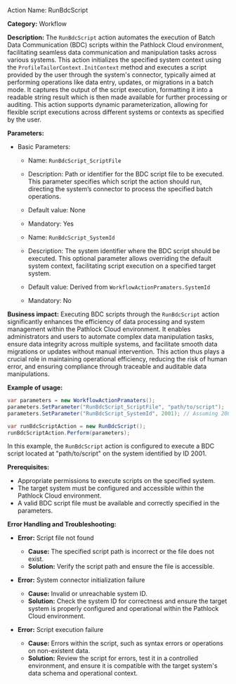 Action Name: RunBdcScript

**Category:** Workflow

**Description:** 
The `RunBdcScript` action automates the execution of Batch Data Communication (BDC) scripts within the Pathlock Cloud environment, facilitating seamless data communication and manipulation tasks across various systems. This action initializes the specified system context using the `ProfileTailorContext.InitContext` method and executes a script provided by the user through the system's connector, typically aimed at performing operations like data entry, updates, or migrations in a batch mode. It captures the output of the script execution, formatting it into a readable string result which is then made available for further processing or auditing. This action supports dynamic parameterization, allowing for flexible script executions across different systems or contexts as specified by the user.

**Parameters:**

- Basic Parameters:
    - Name: `RunBdcScript_ScriptFile`
    - Description: Path or identifier for the BDC script file to be executed. This parameter specifies which script the action should run, directing the system’s connector to process the specified batch operations.
    - Default value: None
    - Mandatory: Yes
    
    - Name: `RunBdcScript_SystemId`
    - Description: The system identifier where the BDC script should be executed. This optional parameter allows overriding the default system context, facilitating script execution on a specified target system.
    - Default value: Derived from `WorkflowActionPramaters.SystemId`
    - Mandatory: No

**Business impact:**
Executing BDC scripts through the `RunBdcScript` action significantly enhances the efficiency of data processing and system management within the Pathlock Cloud environment. It enables administrators and users to automate complex data manipulation tasks, ensure data integrity across multiple systems, and facilitate smooth data migrations or updates without manual intervention. This action thus plays a crucial role in maintaining operational efficiency, reducing the risk of human error, and ensuring compliance through traceable and auditable data manipulations.

**Example of usage:**
```csharp
var parameters = new WorkflowActionPramaters();
parameters.SetParameter("RunBdcScript_ScriptFile", "path/to/script");
parameters.SetParameter("RunBdcScript_SystemId", 2001); // Assuming 2001 is the ID of the target system

var runBdcScriptAction = new RunBdcScript();
runBdcScriptAction.Perform(parameters);
```
In this example, the `RunBdcScript` action is configured to execute a BDC script located at "path/to/script" on the system identified by ID 2001.

**Prerequisites:**
- Appropriate permissions to execute scripts on the specified system.
- The target system must be configured and accessible within the Pathlock Cloud environment.
- A valid BDC script file must be available and correctly specified in the parameters.

**Error Handling and Troubleshooting:**
- **Error:** Script file not found
    - **Cause:** The specified script path is incorrect or the file does not exist.
    - **Solution:** Verify the script path and ensure the file is accessible.
  
- **Error:** System connector initialization failure
    - **Cause:** Invalid or unreachable system ID.
    - **Solution:** Check the system ID for correctness and ensure the target system is properly configured and operational within the Pathlock Cloud environment.

- **Error:** Script execution failure
    - **Cause:** Errors within the script, such as syntax errors or operations on non-existent data.
    - **Solution:** Review the script for errors, test it in a controlled environment, and ensure it is compatible with the target system's data schema and operational context.